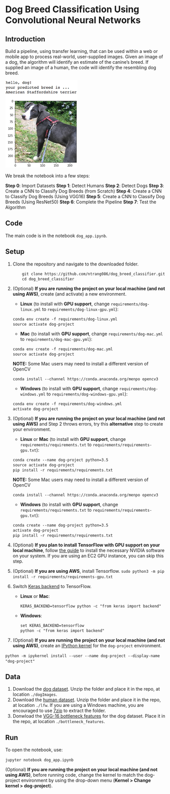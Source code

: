 [//]: # (Image References)

[image1]: ./images/sample_dog_output.png "Sample Output"
[image2]: ./images/vgg16_model.png "VGG-16 Model Keras Layers"
[image3]: ./images/vgg16_model_draw.png "VGG16 Model Figure"

# Dog Breed Classification Using Convolutional Neural Networks

## Introduction

Build a pipeline, using transfer learning, that can be used within a web or mobile app to process real-world, user-supplied images. Given an image of a dog, the algorithm will identify an estimate of the canine’s breed. If supplied an image of a human, the code will identify the resembling dog breed.

![Sample Output][image1]

We break the notebook into a few steps:

**Step 0**: Import Datasets
**Step 1**: Detect Humans
**Step 2**: Detect Dogs
**Step 3**: Create a CNN to Classify Dog Breeds (from Scratch)
**Step 4**: Create a CNN to Classify Dog Breeds (Using VGG16)
**Step 5**: Create a CNN to Classify Dog Breeds (Using ResNet50)
**Step 6**: Complete the Pipeline
**Step 7**: Test the Algorithm

## Code

The main code is in the notebook `dog_app.ipynb`.

## Setup

1. Clone the repository and navigate to the downloaded folder.
	
	```	
		git clone https://github.com/ntrang086/dog_breed_classifier.git
		cd dog_breed_classifier
	```
2. (Optional) **If you are running the project on your local machine (and not using AWS)**, create (and activate) a new environment.

	- __Linux__ (to install with __GPU support__, change `requirements/dog-linux.yml` to `requirements/dog-linux-gpu.yml`): 
	```
	conda env create -f requirements/dog-linux.yml
	source activate dog-project
	``` 
	- __Mac__ (to install with __GPU support__, change `requirements/dog-mac.yml` to `requirements/dog-mac-gpu.yml`): 
	```
	conda env create -f requirements/dog-mac.yml
	source activate dog-project
	``` 
	**NOTE:** Some Mac users may need to install a different version of OpenCV
	```
	conda install --channel https://conda.anaconda.org/menpo opencv3
	```
	- __Windows__ (to install with __GPU support__, change `requirements/dog-windows.yml` to `requirements/dog-windows-gpu.yml`):
	```
	conda env create -f requirements/dog-windows.yml
	activate dog-project
	```

3. (Optional) **If you are running the project on your local machine (and not using AWS)** and Step 2 throws errors, try this __alternative__ step to create your environment.

	- __Linux__ or __Mac__ (to install with __GPU support__, change `requirements/requirements.txt` to `requirements/requirements-gpu.txt`): 
	```
	conda create --name dog-project python=3.5
	source activate dog-project
	pip install -r requirements/requirements.txt
	```
	**NOTE:** Some Mac users may need to install a different version of OpenCV
	```
	conda install --channel https://conda.anaconda.org/menpo opencv3
	```
	- __Windows__ (to install with __GPU support__, change `requirements/requirements.txt` to `requirements/requirements-gpu.txt`): 
	```
	conda create --name dog-project python=3.5
	activate dog-project
	pip install -r requirements/requirements.txt
	```

4. (Optional) __If you plan to install TensorFlow with GPU support on your local machine__, follow [the guide](https://www.tensorflow.org/install/) to install the necessary NVIDIA software on your system.  If you are using an EC2 GPU instance, you can skip this step.

5. (Optional) **If you are using AWS**, install Tensorflow.
`sudo python3 -m pip install -r requirements/requirements-gpu.txt`
	
6. Switch [Keras backend](https://keras.io/backend/) to TensorFlow.
	- __Linux__ or __Mac__: 
		```
		KERAS_BACKEND=tensorflow python -c "from keras import backend"
		```
	- __Windows__: 
		```
		set KERAS_BACKEND=tensorflow
		python -c "from keras import backend"
		```

7. (Optional) **If you are running the project on your local machine (and not using AWS)**, create an [IPython kernel](http://ipython.readthedocs.io/en/stable/install/kernel_install.html) for the `dog-project` environment. 

`python -m ipykernel install --user --name dog-project --display-name "dog-project"`


## Data

1. Download the [dog dataset](https://s3-us-west-1.amazonaws.com/udacity-aind/dog-project/dogImages.zip). Unzip the folder and place it in the repo, at location `./dogImages`. 
2. Download the [human dataset](https://s3-us-west-1.amazonaws.com/udacity-aind/dog-project/lfw.zip). Unzip the folder and place it in the repo, at location `./lfw`. If you are using a Windows machine, you are encouraged to use [7zip](http://www.7-zip.org/) to extract the folder.
3. Donwload the [VGG-16 bottleneck features](https://s3-us-west-1.amazonaws.com/udacity-aind/dog-project/DogVGG16Data.npz) for the dog dataset. Place it in the repo, at location `./bottleneck_features`.

## Run

To open the notebook, use:

`jupyter notebook dog_app.ipynb`

(Optional) **If you are running the project on your local machine (and not using AWS)**, before running code, change the kernel to match the dog-project environment by using the drop-down menu (**Kernel > Change kernel > dog-project**).
